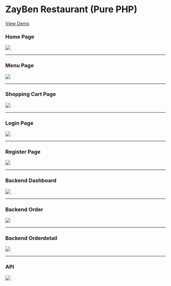 # ZayBen Restaurant (Pure PHP)

<a href="http://zaybannrestaurant.yathawmyatnoe.com/" _target> View Demo </a>


<h3> Home Page </h3>
<img src="http://zaybannrestaurant.yathawmyatnoe.com/github_img/home_page.png">

<hr>

<h3> Menu Page </h3>
<img src="http://zaybannrestaurant.yathawmyatnoe.com/github_img/menu_page.png">

<hr>

<h3> Shopping Cart Page </h3>
<img src="http://zaybannrestaurant.yathawmyatnoe.com/github_img/shoppingcart_page.png">

<hr>

<h3> Login Page </h3>
<img src="http://zaybannrestaurant.yathawmyatnoe.com/github_img/login_page.png">

<hr>

<h3> Register Page </h3>
<img src="http://zaybannrestaurant.yathawmyatnoe.com/github_img/register_page.png">

<hr>

<h3> Backend Dashboard </h3>
<img src="http://zaybannrestaurant.yathawmyatnoe.com/github_img/dashboard_page.png">

<hr>

<h3> Backend Order </h3>
<img src="http://zaybannrestaurant.yathawmyatnoe.com/github_img/backend_order_page.png">

<hr>
<h3> Backend Orderdetail </h3>
<img src="http://zaybannrestaurant.yathawmyatnoe.com/github_img/backend_orderdetail_page.png">

<hr>
<h3> API </h3>
<img src="http://zaybannrestaurant.yathawmyatnoe.com/github_img/itemlist_api.png">

